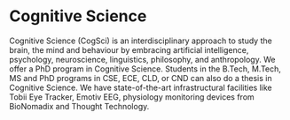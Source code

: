 # Cognitive Science

Cognitive Science (CogSci) is an interdisciplinary approach to study the brain, the mind and behaviour by embracing artificial intelligence, psychology, neuroscience, linguistics, philosophy, and anthropology. We offer a PhD program in Cognitive Science. Students in the B.Tech, M.Tech, MS and PhD programs in CSE, ECE, CLD, or CND can also do a thesis in Cognitive Science. We have state-of-the-art infrastructural facilities like Tobii Eye Tracker, Emotiv EEG, physiology monitoring devices from BioNomadix and Thought Technology.
